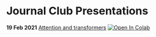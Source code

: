 # Journal Club Presentations

**19 Feb 2021** [Attention and transformers](https://github.com/ekorman/journal-club/blob/main/19Feb2021/attention-and-transformers.ipynb) [![Open In Colab](https://colab.research.google.com/assets/colab-badge.svg)](https://colab.research.google.com/github/striveworks/journal-club/blob/main/19Feb2021/attention-and-transformers.ipynb)

